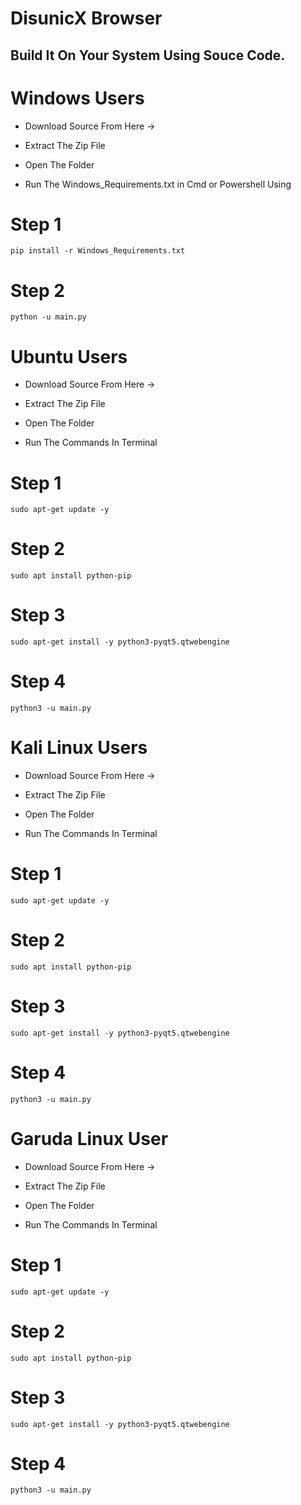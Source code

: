# DisunicX Browser

## Build It On Your System Using Souce Code.

# Windows Users

- Download Source From Here -> 

- Extract The Zip File

- Open The Folder

- Run The Windows_Requirements.txt in Cmd or Powershell Using 

# Step 1

````
pip install -r Windows_Requirements.txt
````

# Step 2

````
python -u main.py
````

# Ubuntu Users

- Download Source From Here -> 

- Extract The Zip File

- Open The Folder

- Run The Commands In Terminal

# Step 1

````
sudo apt-get update -y
````
# Step 2

````
sudo apt install python-pip
````
# Step 3

````
sudo apt-get install -y python3-pyqt5.qtwebengine
````
# Step 4

````
python3 -u main.py
````

# Kali Linux Users

- Download Source From Here -> 

- Extract The Zip File

- Open The Folder

- Run The Commands In Terminal

# Step 1

````
sudo apt-get update -y
````
# Step 2

````
sudo apt install python-pip
````
# Step 3

````
sudo apt-get install -y python3-pyqt5.qtwebengine
````
# Step 4

````
python3 -u main.py
````

# Garuda Linux User

- Download Source From Here -> 

- Extract The Zip File

- Open The Folder

- Run The Commands In Terminal

# Step 1

````
sudo apt-get update -y
````
# Step 2

````
sudo apt install python-pip
````
# Step 3

````
sudo apt-get install -y python3-pyqt5.qtwebengine
````
# Step 4

````
python3 -u main.py
````
